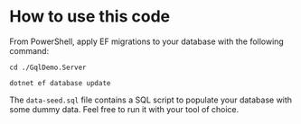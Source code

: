 # How to use this code

From PowerShell, apply EF migrations to your database with the following command:

```
cd ./GqlDemo.Server

dotnet ef database update
```

The `data-seed.sql` file contains a SQL script to populate your database with some dummy data. Feel free to run it with your tool of choice.